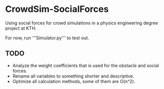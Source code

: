 # CrowdSim-SocialForces
Using social forces for crowd simulations in a physics engineering degree project at KTH.

For now, run '''Simulator.py''' to test out.
## TODO
* Analyze the weight coefficients that is used for the obstacle and social forces.
* Rename all variables to something shorter and descriptive.
* Optimize all calculation methods, some of them are O(n^2).
